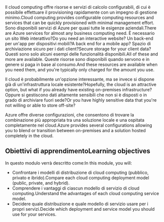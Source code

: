 <span data-ttu-id="08419-101">Il cloud computing offre risorse e servizi di calcolo configurabili, di cui è possibile effettuare il provisioning rapidamente con un impegno di gestione minimo.</span><span class="sxs-lookup"><span data-stu-id="08419-101">Cloud computing provides configurable computing resources and services that can be quickly provisioned with minimal management effort.</span></span> <span data-ttu-id="08419-102">Sono disponibili servizi di Azure per quasi tutte le esigenze aziendali.</span><span class="sxs-lookup"><span data-stu-id="08419-102">There are Azure services for almost any business computing need.</span></span> <span data-ttu-id="08419-103">È necessario un sito Web interattivo?</span><span class="sxs-lookup"><span data-stu-id="08419-103">Do you need an interactive website?</span></span> <span data-ttu-id="08419-104">Un back-end per un'app per dispositivi mobili?</span><span class="sxs-lookup"><span data-stu-id="08419-104">A back end for a mobile app?</span></span> <span data-ttu-id="08419-105">Spazio di archiviazione sicuro per i dati client?</span><span class="sxs-lookup"><span data-stu-id="08419-105">Secure storage for your client data?</span></span> <span data-ttu-id="08419-106">Questi sono solo alcuni esempi delle funzionalità disponibili.</span><span class="sxs-lookup"><span data-stu-id="08419-106">All of these and more are available.</span></span> <span data-ttu-id="08419-107">Queste risorse sono disponibili quando servono e in genere si paga in base al consumo.</span><span class="sxs-lookup"><span data-stu-id="08419-107">And these resources are available when you need them, and you're typically only charged for the amount you use.</span></span>

<span data-ttu-id="08419-108">Il cloud è probabilmente un'opzione interessante, ma se invece si dispone già di un'infrastruttura locale esistente?</span><span class="sxs-lookup"><span data-stu-id="08419-108">Hopefully, the cloud is an attractive option, but what if you already have existing on-premises infrastructure?</span></span> <span data-ttu-id="08419-109">Oppure si gestiscono dati altamente sensibili che non si è disposti o in grado di archiviare fuori sede?</span><span class="sxs-lookup"><span data-stu-id="08419-109">Or you have highly sensitive data that you're not willing or able to store off-site?</span></span>

<span data-ttu-id="08419-110">Azure offre diverse configurazioni, che consentono di trovare la combinazione più appropriata tra una soluzione locale e una ospitata completamente nel cloud.</span><span class="sxs-lookup"><span data-stu-id="08419-110">Azure provides several configurations allowing you to blend or transition between on-premises and a solution hosted completely in the cloud.</span></span>

## <a name="learning-objectives"></a><span data-ttu-id="08419-111">Obiettivi di apprendimento</span><span class="sxs-lookup"><span data-stu-id="08419-111">Learning objectives</span></span>
<span data-ttu-id="08419-112">In questo modulo verrà descritto come:</span><span class="sxs-lookup"><span data-stu-id="08419-112">In this module, you will:</span></span>

- <span data-ttu-id="08419-113">Confrontare i modelli di distribuzione di cloud computing (pubblico, privato e ibrido).</span><span class="sxs-lookup"><span data-stu-id="08419-113">Compare each cloud computing deployment model (public, private, and hybrid).</span></span>
- <span data-ttu-id="08419-114">Comprendere i vantaggi di ciascun modello di servizio di cloud computing.</span><span class="sxs-lookup"><span data-stu-id="08419-114">Understand the advantages of each cloud computing service model.</span></span>
- <span data-ttu-id="08419-115">Decidere quale distribuzione e quale modello di servizio usare per i propri servizi.</span><span class="sxs-lookup"><span data-stu-id="08419-115">Decide which deployment and service model you should use for your services.</span></span>

